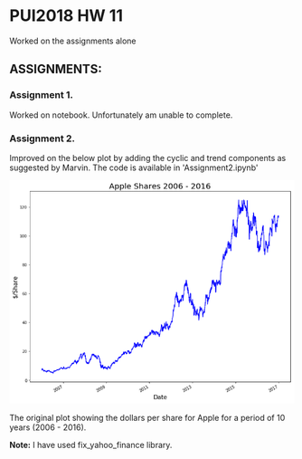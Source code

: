 
# PUI2018 HW 11

Worked on the assignments alone


## ASSIGNMENTS:

### Assignment 1. 
Worked on notebook. Unfortunately am unable to complete.

### Assignment 2. 
Improved on the below plot by adding the cyclic and trend components as suggested by Marvin. The code is available in 'Assignment2.ipynb'

![Alt text](appleshare.png)


The original plot showing the dollars per share for Apple for a period of 10 years (2006 - 2016). 





**Note:** I have used fix_yahoo_finance library.
